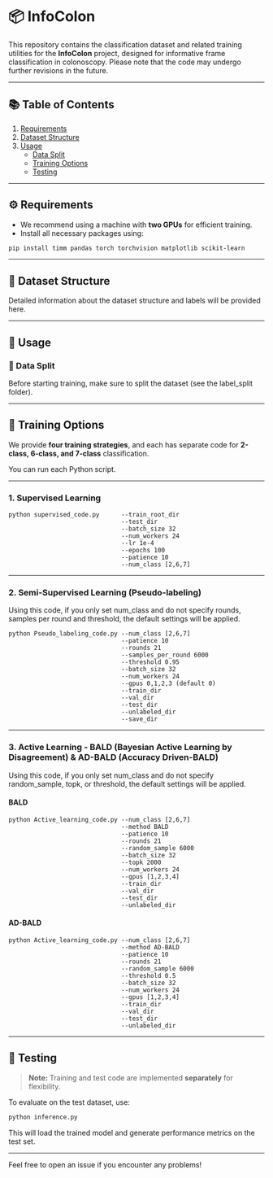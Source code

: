 # 📦 InfoColon

This repository contains the classification dataset and related training utilities for the **InfoColon** project, designed for informative frame classification in colonoscopy.
Please note that the code may undergo further revisions in the future.

---

## 📚 Table of Contents

1. [Requirements](#requirements)
2. [Dataset Structure](#dataset-structure)
3. [Usage](#usage)
    - [Data Split](#data-split)
    - [Training Options](#training-options)
    - [Testing](#testing)

---

## ⚙️ Requirements

- We recommend using a machine with **two GPUs** for efficient training.
- Install all necessary packages using:

```bash
pip install timm pandas torch torchvision matplotlib scikit-learn
```

---

## 📂 Dataset Structure

Detailed information about the dataset structure and labels will be provided here.

---

## 🚀 Usage

### 🔹 Data Split

Before starting training, make sure to split the dataset (see the label_split folder).

---

## 🧠 Training Options

We provide **four training strategies**, and each has separate code for **2-class, 6-class, and 7-class** classification.

You can run each Python script.

---

### 1. Supervised Learning

```
python supervised_code.py      --train_root_dir
                               --test_dir
                               --batch_size 32
                               --num_workers 24
                               --lr 1e-4
                               --epochs 100
                               --patience 10
                               --num_class [2,6,7]
```

---

### 2. Semi-Supervised Learning (Pseudo-labeling)

Using this code, if you only set num_class and do not specify rounds, samples per round and threshold, the default settings will be applied.

```
python Pseudo_labeling_code.py --num_class [2,6,7]
                               --patience 10
                               --rounds 21
                               --samples_per_round 6000
                               --threshold 0.95
                               --batch_size 32
                               --num_workers 24
                               --gpus 0,1,2,3 (default 0)
                               --train_dir
                               --val_dir
                               --test_dir
                               --unlabeled_dir
                               --save_dir
```

---

### 3. Active Learning - BALD  (Bayesian Active Learning by Disagreement) & AD-BALD (Accuracy Driven-BALD)

Using this code, if you only set num_class and do not specify random_sample, topk, or threshold, the default settings will be applied.

#### BALD
```
python Active_learning_code.py --num_class [2,6,7]
                               --method BALD
                               --patience 10
                               --rounds 21
                               --random_sample 6000
                               --batch_size 32
                               --topk 2000
                               --num_workers 24
                               --gpus [1,2,3,4]
                               --train_dir 
                               --val_dir
                               --test_dir
                               --unlabeled_dir
```
#### AD-BALD
```
python Active_learning_code.py --num_class [2,6,7]
                               --method AD-BALD
                               --patience 10
                               --rounds 21
                               --random_sample 6000
                               --threshold 0.5
                               --batch_size 32
                               --num_workers 24
                               --gpus [1,2,3,4]
                               --train_dir 
                               --val_dir
                               --test_dir
                               --unlabeled_dir
```

---

## 🧪 Testing

> **Note:** Training and test code are implemented **separately** for flexibility.

To evaluate on the test dataset, use:

```bash
python inference.py
```

This will load the trained model and generate performance metrics on the test set.

---

Feel free to open an issue if you encounter any problems!

